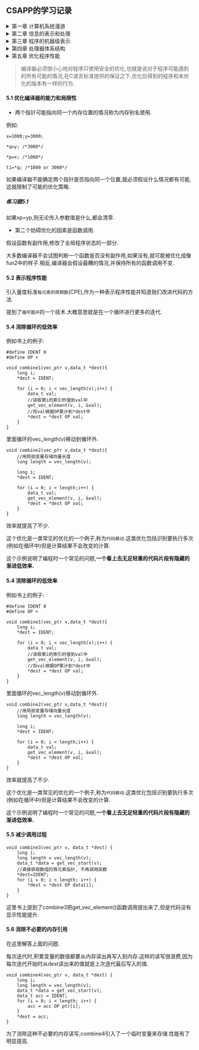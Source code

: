 ## CSAPP的学习记录

<details>
<summary> 第一章 计算机系统漫游</summary>

#### 引言

计算机系统是由**硬件**和**系统软件**组成的,它们共同工作来运行应用程序.

#### 1.1 信息就是位+上下文

hello程序的生命周期是从一个**源程序**开始的,即程序员通过编辑器创建并保存的文本文件,文件名是hello.c.也是一个比特序列.

区分不同数据对象的唯一方法是我们读到这些数据对象时的上下文.比如,在不同的上下文中,一个同样的字节序列可能表示一个整数,浮点数,字符串或者机器指令.

#### 1.2 程序被其他程序翻译成不同的格式

为了在系统上运行hello.c程序,每条C语句都必须被其他程序转化为一系列的低级机器语言指令.然后这些指令按照一种称为可执行目标程序的格式打好包,并以二进制磁盘文件的形式存放起来.目标程序也成为可执行目标文件.

在Unix系统上,从源文件到目标文件的转化是由编译器驱动程序完成的:

linux> gcc -o hello hello.c

![1](https://i.loli.net/2020/07/11/tavni1F3OQq9wZR.png)

#### 1.7 进程

一个CPU看上去都像是并发地执行多个进程,这是通过处理器在进程间切换来实现的.操作系统实现这种交错执行的进程称为**上下文切换.**]

操作系统保持跟踪进程运行所需的所有状态信息.这种状态,也就是**上下文**,包括很多信息,比如PC和寄存器文件的当前值,以及主存的内容.

#### 1.7.2 进程

一个进程实际上可以由多个称为线程的执行单元组成,每个线程都运行在进程的上下文中,并共享同样的代码和全局数据.

#### 1.7.3 虚拟内存

虚拟内存是一个抽象概念,它为每个进程提供了一个假象,即每个进程都在独占地使用主存.每个进程看见的内存都是一致的,称为虚拟地址空间.

虚拟地址空间由大量精确定义的区构成.

从最低的地址开始:

- 程序代码和数据
- 堆
- 共享库
- 栈
- 内核虚拟空间

#### 1.9.1 Amdahl定律

> S=1/(1-a+a/n)

主要观点:  要想显著加速整个系统,必须提升全系统中相当大的部分的速度.

#### 1.9.2 并发与并行

- 并发是指一个同时具有多个活动的系统,其目的是让计算机做的更多
- 并行则是指用并发来使一个系统运行得更快,目的是让计算机运行的更快.

主要是三个层次

- 线程级并发
- 指令级并行
- 单指令、多数据并行

#### 1.9.3 抽象

操作系统内核就是应用程序和硬件之间的媒介.它提供了三个基本的抽象:

1. 文件是对I/O设备的抽象
2. 虚拟内存是对主存和磁盘的抽象
3. 进程是处理器、主存和I/O设备的抽象.
</details>
<details>
<summary> 第二章 信息的表示和处理</summary>
> 孤立的一个位不是非常有用.但是,当把位组合在一起,再加上某种解释,即赋予不同的可能位模式以含义,就能够表示任何有限集合的元素.

#### intro

计算机的表示法是用有限数量的位来对一个数字编码,因此,但结果太大以至于不能表示时,某些计算就会溢出.

整数的表示虽然只能编码一个相对较小的数值范围,但是这种表示是准确的;

而浮点数虽然可以编码一个较大的数值范围,但是这种表示只是近似的.

#### 2.1.2 字数据大小

每台计算机都有一个字长,指明**指针数据**的标称大小.因为虚拟地址是以这样的一个字来编码的,所以字长决定的最重要的系统参数就是虚拟地址空间的最大大小.

使用确定大小的整数类型是程序员精确控制数据表示的最佳途径.其中包括ISO C99引入的int32_t和int64_t,分别为4字节和8字节.这样会有更好的移植性. 使用sizeof也是一种好方法.

#### 2.1.3 寻址和字节顺序

关于大小端的问题:

比如int x=0x1234567.

如果是大端法就是 01 23 45 67

小端法则是 67 45 23 01

大多数Intel兼容机都只有小端模式.

讲解程序代码: [show_byte.cpp](https://github.com/whhhite/skr_university_learning_record/blob/master/csapp/%E7%AC%AC%E4%BA%8C%E7%AB%A0/show_bytes.cpp)

##### 练习2.6:

len是不包括最后的\x00的.

##### 练习2.11:

inplace_swap这个函数是异或置换,所以中间值置0

#### 2.1.7 C语言中的位级运算

位级运算的一个常见应用是实现掩码运算，掩码是一个位模式。使用类似~0得到全1的掩码,这样的代码具有移植性.

##### 练习2.25:

length=0

0U-1=UMax,所以访问了非法地址. coredump

##### 练习2.26:

无符号数,小减大,会产生一个很大的无符号数.

#### 函数getpeername的安全漏洞

问题是由于数据类型的不匹配造成的:在一个地方是无符号数,另一个地方是有符号数.

##### 练习2.27

return (x+y)>=x 

##### 练习2.30

正溢出: x>=0 && y>=0 && (x+y)<0

负溢出: x<0 && y<0 && (x+y)>0

##### 练习2.32

x>0 y=INT_MIN,两者异号不判断溢出,但其实是溢出了.

[tsub_ok.cpp](https://github.com/whhhite/skr_university_learning_record/blob/master/csapp/%E7%AC%AC%E4%BA%8C%E7%AB%A0/show_bytes.cpp)

#### XDR库中的安全漏洞

问题是由于乘法溢出,导致复制的字节大于已分配的缓冲区的界限.

##### 练习2.37

由于uint64_t的强制类型转换,在asize这部分还不会溢出.

但是由于malloc的参数类型和是size_t,在这里还是会产生溢出.

应该修改成:

```
  uint64_t asize = ele_cnt * (uint64_t) ele_size;
  unsigned int asize2 = ele_cnt * ele_size;
  if (asize == asize2) {//执行分配 }
  else { //抛出异常}
```

#### 2.3.6 乘以常数

由于整数乘法比移位和加法的代价要大得多,许多C语言编译器试图以移位,加法和减法的组合消除很多整数乘以常数的情况.

如: x*14 则根据 14=2^3+2^2+2,编译器会重写成(x<<3)+(x<<2)+(x<<1)

##### 练习题2.42

见[div_16.cpp](https://github.com/whhhite/skr_university_learning_record/blob/master/csapp/%E7%AC%AC%E4%BA%8C%E7%AB%A0/div16.cpp)

##### 练习题2.46

A.对齐后得到结果是 0.00000000000000000000000[1100]

B.2^(-24)

C.运行了100个小时,有100 * 3600 * 10次,所以误差还是挺大的,大概0.343秒

D.差了686米

#### 2.4.2 IEEE浮点表示

V=(-1)^s × M × 2^E

将浮点数的位表示划分为三个字段

- 一个单独的符号位直接编码符号s
- k位的阶码字段 exp
- n位的小数字段frac

float中 s=1 k=8 n=23 

double中 s=1 k=11 n=52

分为三种情况:

1. 规格化的值

偏置值Bias=2^(k-1)-1

阶码的值 E=e-Bias

M=1+f,也叫做隐含的以1开头的表示

2. 非规划化的值

E=1-Bias

M=f

3. 特殊值

当阶码全为1,小数全为0则为无穷

小数非0时,则表示为NaN(Not a number)

#### 2.4.5 浮点运算

浮点加法有个最大的问题，就是不具有结合性，大数会把小的数字吃掉，这是因为舍入的原因。乘法也一样

##### 练习2.54

int转float 有可能被舍入,
</details>

<details>
<summary> 第三章 程序的机器级表示</summary>

#### 3.2.1 机器级代码


- 程序计数器(通常称为"PC",在x86-64中用%rip表示)给出将要执行的下一条指令在内存中的地址.
- 整数寄存器文件中包括16个命名的位置,分别存储64位的值.这些寄存器可以存储地址或整数数据
- 一组向量寄存器可以存放一个或多个整数或浮点数值

程序内存包含:程序的可执行机器代码,操作系统需要的一些信息,用来管理过程调用和返回的运行时栈,以及用户分配的内存块(比如说用malloc库函数分配的)



#### 3.4.1 操作数指示符

大多数指令有一个或多个操作数,指示出执行一个操作中要使用的源数据值,以及放置结果的目的位置.

各种不同的操作数的可能性被分为三种类型:

1. 立即值, 用来表示常数, 用$开头.可以直接写整数,汇编器会将其编译成对应的二进制格式.
2. 寄存器, 即寄存器的名称, 代表某个寄存器内部的值.
3. 内存引用, 代表某个内存地址的值, 也就是寻址或者说是取地址运算, 用括号包起来一个值, 这个值可以是常量, 取得的值或者是计算所得.

寻址的模式,最常用的形式是 

`计算出的内存地址 = 立即数偏移量 + Rb + Ri * s`



##### 练习题3.1

|      地址      |  值  |
| :------------: | :--: |
| 内存地址 0x100 | 0xFF |
| 内存地址 0x104 | 0xAB |
| 内存地址 0x108 | 0x13 |
| 内存地址 0x10C | 0x11 |

| 寄存器 |  值   |
| :----: | :---: |
|  %rax  | 0x100 |
|  %rcx  |  0x1  |
|  %rdx  |  0x3  |



|     操作数      |                              值                              |
| :-------------: | :----------------------------------------------------------: |
|      %rax       |                            0x100                             |
|      0x104      |                  表示寻绝对地址,结果是0xAB                   |
|     $0x108      |                          常量 0x108                          |
|     (%rax)      |        将%rax寄存器中的0x100当做地址寻址,结果是 0xFF         |
|     4(%rax)     | 表示基址+偏移量地址,为 %rax中的 0x100地址加0x4,即 0x104地址,结果为0xAB |
|  9(%rax, %rdx)  |    表示变址寻址, 为 9+ 0x100 + 0x3 = 0x10C, 所以值是0x11     |
| 260(%rcx, %rdx) |           同理地址是 260 + 1 + 3 = 0x108, 值是0x13           |
|  0xFC(,%rcx,4)  |       比例变址寻址,结果是 0xFC + 4 = 0x100, 值是 0xFF        |
| (%rax, %rdx, 4) |  带s的变址寻址,计算后的内存是 0x100 + 4*3 = 0x10C,值是0x11   |

#### 3.4.2 数据传送指令

##### MOV类

> 指令为: MOV  S , D
>
> 效果为: 传送 D<-S

在这里把S叫做源操作数, 把D叫做目的操作数.

MOV类由四条指令构成:**movb**,**movw**,**movl**,**movq**,区别是操作数大小不同.

x86-64限制了MOV的两个操作数都不能都是内存地址,如果要实现,就找寄存器当工具人. 

大多数情况中,MOV指令只会更新目的操作数指定的那些寄存器字节或内存位置.唯一例外是,**movl**指令以寄存器作为目的时,会把该寄存器的高位4字节设置为0.这是由于x86-64采用的惯例,即任何为寄存器生成的32位值得指令都会把该寄存器的高位部分置为0.

常规的movq命令只能处理32位的源操作数,将其符号扩展得到64位. 而movbsq可以直接将64位数作为源操作数, 但目的只能是寄存器.

关于MOVZ和MOVS,这两个指令都是在将较小的源值复制到较大的目的时使用.

区别在于MOVZ使用0来填充,而MOVS使用符号位来填充.

在MOVS中有个指令cltq,用于将%eax符号扩展到%rax,等价于movslq %eax,%rax.



##### 练习题3.3

`movb $0xF, (%ebx)`	内存引用的寄存器必须是4bytes，改成`movb $0xF, (%rbx)`
`movb %al, %sl`	没有叫做`sl`的寄存器,只有`sil`和`spl`.
`movl %eax, %rdx`	寄存器大小不匹配



##### 练习题3.4

|     src_t     |  dest_t  |                             指令                             |
| :-----------: | :------: | :----------------------------------------------------------: |
|     long      |   long   |          movq (%rdi),%rax; <br />move %rax, (%rsi)           |
|     char      |   int    | 扩展符号到32位,<br />movsbl (%rdi), %eax;<br />movl %eax, (%rsi) |
|     char      | unsigned |         movsbl (%rdi), %eax;<br />movl %eax, (%rsi)          |
| unsigned char |   long   | unsigned, 零扩展. 零扩展没有扩展到64位的指令,32位就相当于64位的零扩展了.<br />movzbl (%rdi), %rax<br />movq %rax, (%rsi) |
|      int      |   char   |  区别在第二步<br />movl (%rdi), %eax<br />movb %al, (%rsi)   |



##### 练习题3.5

不考虑编译优化的话是:

```
void decode1(long *xp, long *yp, long *zp){
	long temp1 = *xp;
	long temp2 = *yp;
	long temp3 = *zp;
	*yp = temp1;
	*zp = temp2;
	*xp = temp3;
}
```



#### 3.4.4 压入和弹出栈数据

从%rbp寄存器中压一个四字入栈的指令`pushq`可以分解为:

```popq可以分解为:
subq $8, %rsp
push %rbp, (%rsp)
```

`popq`可以分解为:

```
movq (%rsp), %rax
addq %$8, %rsp
```



#### 3.5.3 移位操作

移位量可以是一个立即数,或者放在单字节寄存器%cl上.

| leaq 7 (%rax, %rax, 8), %rdx | `x + 8x + 7` |
| ---------------------------- | ------------ |
|                              |              |

##### 练习3.9

```
// x in %rdi, n in %rsi
shift_left4_rightn:
    movq %rdi, %rax;
    salq  $4, %rax     # x <<= 4
    movq %esi, %ecx;
    sarq  %cl, %rax    # x >>= n
```

##### 练习3.10

```
long t1 = x | y;
long t2 = t1 >> 3;
long t3 = ~t2;
long t4 = z - t3;
```

##### 练习3.11:

用于置0.比move开销小.



#### 3.5.5 特殊的算术操作

`imulq`和`mulqs`: "单操作数"乘法指令,用于处理128位的乘积.其中一个参数必须在%rax中.结果用%rdx存高64位,用%rax存低64位.

`idivq`:这个是有符号数的除法指令, 操作数S是除数, 被除数固定使用%rax作为低64字节, %rdx作为高64字节. 除法进行完之后,商存储在%rax中, 而余数存储在%rdx中.

`cqto`: 这个指令没有操作数, 将%rdx的位设置为%rax的符号位



##### 练习3.12

把`cqto`改成把%rdx的位置为0;



#### 3.6.1条件码

1. CF 进位标志, 最近的操作使最高位产生进位
2. ZF 零标志, 最近的操作的结果得到0
3. SF 符号标志, 最近的操作结果是负数
4. OF 溢出标志, 最近的操作导致补码溢出,正负溢出都算



`CMP`和`TEST`只改变条件码,前者是减法,后者是与(检测正负0).

同时注意`CMP`的操作数与`SUB`是相反的.

`SET`和`JMP`都可以根据条件码进行判断操作.

##### 练习3.13

- ```
  cmpl  %esi, %edi
  setl  %al
  ```

  后缀 ‘l’ 和寄存器指示符表明是 32 位操作数，而且调用的是有符号的小于比较。所以 `data_t` 一定是 int 。

- ```
  cmpw  %si, %di
  setge %al
  ```

  后缀 ‘w’ 和寄存器指示符表明是 16 位操作数，而且调用的是有符号的大于等于。所以 `data_t` 一定是 short。

- ```
  cmpb  %sil, %dil
  setbe %al
  ```

  后缀 ‘b’ 和寄存器指示符表明是 8 位操作数，而且调用的是无符号小于等于。所以 `data_t` 一定是 unsigned char 。

- ```
  cmpq  %rsi, %rdi
  setne %al
  ```

  后缀 ‘q’ 和寄存器指示符表明是 64 位操作数，同时比较符号是 `!=` ，有符号、无符号和指针参数都是一样的。所以 `data_t` 可以是 long、unsigned long 或 char * 。



`JMP`三种用法:

1. `JMP .L1`  等于goto
2. `JMP *%rax ` 用%rax的值作为跳转目标
3. `JMP *(%rax) `以%rax的值来读地址,从内存中读出并且跳转.



##### 练习3.15

```
4003fa: 74 02    je    XXXXXX
4003fc: ff do    callq *%rax
```

> je 指令的目标为 `0x4003fc + 0x02 = 0x4003fe` 

```
40042f: 74 f4    je   XXXXXX
400431: 5d       pop  %rbp
```

> je 指令的目标为 `0x400431 - 12（0xf4是-12的一个字节的补码表示）= 0x400425` 

```
XXXXXX: 77 02    ja   400547
XXXXXX: 5d       pop  %rbp
```

> 跳转目标是绝对地址 `0x400547` 。根据字节编码，一定在距离 pop 指令 `0x2` 的地址处。所以，pop 指令地址为 `0x400547 - 0x2 = 0x400545` 。**注意，ja 指令的编码需要 2 个字节。**所以 ja 指令的地址为 `0x400543`处。

```
4005e8: e9 73 ff ff ff     jmp  XXXXXX
4005ed: 90                 nop
```

> 偏移量是 `0xffffff73` ，也就是 `-141` 。所以跳转目标为 `0x4005ed - 141 = 0x400560` 

##### 练习3.18

```
long test(long x, long y, longz) {
    long val = x + y + z;
    if (x < -3) {
        if (y < z)
            val = x * y;
        else
            val = y * z;
    } else if (x > 2) 
        val = x * z;
   return val;
}
```



##### 练习3.21

```
long test(long x, long y) {
    long val = 8 * x;
    if (y > 0) {
        if (x < y)
            val = y - x;
        else
            val = x & y;
    } else if (y <= -2)
        val = x + y;
    return val;
}
```

#### 3.6.7 循环

##### 练习3.23

A.`%rax` 存放 x ，`%rcx` 存放 y ，`%rdx` 存放 n 

B. 用`leaq`指令 实现+y和++;

##### while循环

while语句的通用形式如下:

```
while(test-expr):

​	body-statement
```



1. 第一种翻译方法,我们称之为`跳转到中间`,它执行一个无条件跳转跳到循环结尾处的测试,以此来执行初始的测试.

```
	goto test;

loop:

​	body-statement

test:

​	t=test-expr;

​	if(t)

​		goto loop;
```

2. 第二种翻译方法,我们称之为`guarded-go`,首先用条件分支,如果初始条件不成立就跳过循环,把代码变换为`do-while`循环.

```
t=test-expr;

if(!t)

​	goto done;

loop:

​	body-statement;

​	t=test-expr;

​	if(t)

​		goto loop;

done;
```



##### 练习3.24

```
long loop_while(long a, long b)
{
    long result = 1;
    while (a < b) {
        result = result * (a + b);
        a = a + 1 ;
    }
    return result;
}
```

##### 练习题3.26

1. `jmp`

2. ```
   long fun_a(unsigned long x) {
       long val = 0;
       while (x) {
           val ^= x;
           x >>= 1;
       }
       return val & 0x1;
   }
   ```

3. 奇偶校验

##### for循环:

```
for(init-expr;test-expr;update-expr)

​	body-statement
```

等价于

```
init-expr;

while(test-expr){

​	body-statement;

​	update-expr

}
```

GCC为for循环产生的代码时while循环的两种翻译之一.

##### 练习3.28

A.

```
long fun_b(unsigned long x) {
    long val = 0;
    long i;
    for (i = 64; i != 0; i--) {
        val = (val * 2) | (x & 0x1);
        x >>= 1;
    }
    return val;
}
```

B.因为是使用guarded-do生成的,而初始化为0x40,一定满足,所以没必要测试.

C.reverse

##### 练习3.29

A. 导致i++无法执行,进入死循环.

B. 用goto跳过body-statement.

#### 3.6.8 switch语句

swtich 语句通过使用`跳转表`这种数据结构使得实现更加高效.\

GCC扩展了C语言, 加入了&&运算符用来取得指向标号的指针, 然后组成一个指针数组. 这样就可以用测试的值运算后得到的值直接进行索引来跳转.

` jmp *.L4(, %rsi, 8)`

跳转表:

```
.L4:
    .quad    .L3
    .quad    .L8
    .quad    .L5
    .quad    .L6
    .quad    .L7
```

##### 练习3.30

分析汇编:

```
# void switch2(long x, long *dest)
# x in %rdi
switch2:
    addq    $1, %rdi    # x = x + 1 ，所以 x 的最小值是 -1    
    cmpq    $8, %rdi    # 7结束   
    ja      .L2         # 超过 8 就跳转到 L2，所以 L2 相当于 default   
    jmp     *.L4(, %rdi, 8)    # 没有超过 8 就进入跳转表
```

##### 练习3.31

```
void switcher(long a, long b, long c, long *dest)
{
    long val;
    switch(a) {
    case 5:     /* Case A */
        c = b ^ 15;
        /* Fall through */
    case 0:     /* Case B */
        val = c + 112;
        break;
    case 2:     /* Case C */
    case 7:     /* Case D */
        val = (c + b) << 2;
        break;
    case 4:     /* Case E */
        val = a;
        break;
    default:
        val = b;
    }
    *dest = val;
}
```



#### 3.7过程

过程是软件中一种很重要的抽象.它提供了一种封装代码的方式,用一组指定的参数和一个可选的返回值实现了某种功能.过程在不同的语言中的表现形式不同, 比如函数, 方法等.

假设过程P调用过程Q:

- 传递控制: 在进入过程Q的时候,程序计数器必须被设置为Q的代码的初始地址,然后在返回时,要把程序计数器设置为P中调用Q后面那条指令的地址.
- 传递数据: P必须能向Q提供一个或多个参数,Q也能返回一个值.
- 分配和释放内存: Q可能需要为局部变量分配内存,返回时释放内存.

##### 3.7.1 运行时栈

C语言过程调用机制的一个关键特征在于使用了栈数据结构提供的后进先出的内存管理原则.

##### 3.7.3 数据传送

其实就是调用规则.

| 操作数大小 | 参数数量 |      |      |      |      |      |
| :--------: | :------: | :--: | :--: | :--: | :--: | ---- |
|            |    1     |  2   |  3   |  4   |  5   | 6    |
|     64     |   %rdi   | %rsi | %rdx | %rcx | %r8  | %r9  |
|     32     |   %edi   | %esi | %edx | %ecx | %r8d | %r9d |
|     16     |   %di    | %si  | %dx  | %cx  | %r8w | %r9w |
|     8      |   %dil   | %sil | %dl  | %cl  | %r8b | %r9b |

多于6个参数的放栈上.

##### 练习3.33

根据 size得知 sizeof(a)+sizeof(b)=6

所以一个为4,一个为2.且4扩8,2变1.

`int procprob(int a, short b, long *u, char *v)`
`int procprob(int b, short a, long *v, char *u)`

#### 3.7.5 寄存器中的局部存储空间

根据惯例,寄存器`%rbx`,`%rbp`和`%r12~%r15`被划分为`被调用者保存寄存器`.

所有其他的寄存器,除了栈指针`%rsp`,都分类为`调用者保存寄存器`



##### 练习3.34

A.局部值 a0 ~ a5 分别保存被调用者保存寄存器 %rbx、%r15、%r14、%13、%12 和 %rbp。

B.局部值 a6 和 a7 存放在栈中相对于栈指针偏移量为 0 和 8 的地方。

C. 因为用于存临时变量的寄存器只有6个. 

##### 练习3.35

寄存器保存参数x的值

```
long rfun(unsigned long x){
    if( x == 0 ){
        return return 0;
    }
    unsigned long nx = x >> 2;
    long rv = rfun(nx);
    return x + rv;
}
```

#### 3.8 数组分配和方问

#### 3.8.1 基本原则

假设E是一个int型的数组,而我们想计算E[i],在此,E的地址存放在寄存器%rdx中,而i存放在寄存器%rcx中.内存引用指令为:

> movl (%rdx,%rcx,4),%eax

#### 3.9.1 结构

类似于数组的实现,结构的所有组成部分都存放在内存中一段连续的区域内,而指向结构的指针就是结构第一字节的地址.

rp->width等价于表达式(*rp).width.

结构的各个字段的选取完全是在编译时处理的.机器代码不包含关于字段声明或字段名字的信息.

##### 练习3.42

```
long fun(struct ELE *ptr){
    long value = 0;
    while(ptr!=NULL){
        value += ptr->v;
        ptr= ptr->p;
    }
    return value;
}
```

#### 3.9.2联合

联合的空间始终等于其中最大的元素所占据的空间. 联合的一个优点是, 以不同的数据类型去访问数据的时候, 位级表示是一样的.

如果数据结构中存在很多互斥的数据,使用联合能够节省非常大的空间.

##### 练习3.43

|         expr         | type  |                             代码                             |
| :------------------: | :---: | :----------------------------------------------------------: |
|      `up->t1.u`      | long  |            `movq (%rdi), %rax movq %rax, (%rsi)`             |
|      `up->t1.v`      | short |             `movw 8(%rdi), %ax movw %ax, (%rsi)`             |
|     `&up->t1.w`      | char* |              `addq $10, %rdi movq %rdi, (%rsi)`              |
|      `up->t2.a`      | int*  |                     `movq %rdi, (%rsi)`                      |
| `up->t2.a[up->t1.u]` |  int  | `movq (%rdi), %rax movl (%rdi, %rax, 4), %eax movl %eax, (%rsi)` |
|     `*up->t2.p`      | char  |    `movq 8(%rdi), %rax movb (%rax), %al movb %al, (%rsi)`    |

#### 3.9.3 数据对齐

对齐限制简化了形成处理器和内存系统之间接口的硬件设计.

##### 练习3.44

A. `struct P1 {int i; char c; int j; char d};`

|  i   |  c   |  j   |  d   | 总共 | 对齐 |
| :--: | :--: | :--: | :--: | :--: | :--: |
|  0   |  4   |  8   |  12  |  16  |  4   |

B. `struct P2 {int i; char c; char d; long j};`

|  i   |  c   |  j   |  d   | 总共 | 对齐 |
| :--: | :--: | :--: | :--: | :--: | :--: |
|  0   |  4   |  5   |  8   |  16  |  8   |

C. `struct P3 {short w[3]; char c[3]};`

|  w   |  c   | 总共 | 对齐 |
| :--: | :--: | :--: | :--: |
|  0   |  6   |  10  |  2   |

D. `struct P4 {short w[5]; char *c[3]};`

|  w   |  c   | 总共 | 对齐 |
| :--: | :--: | :--: | :--: |
|  0   |  16  |  40  |  8   |

E. `struct P5 {struct P3 a[2]; struct P2 t};`

|  a   |  t   | 总共 | 对齐 |
| :--: | :--: | :--: | :--: |
|  0   |  24  |  40  |  8   |

##### 练习3.45

A.

|  字段  |  a   |  b   |  c   |  d   |  e   |  f   |  g   |  h   |
| :----: | :--: | :--: | :--: | :--: | :--: | :--: | :--: | :--: |
|  大小  |  8   |  2   |  8   |  1   |  4   |  1   |  8   |  4   |
| 偏移量 |  0   |  8   |  16  |  24  |  28  |  32  |  40  |  48  |

B. 56 个字节长。

C. 从大往小排 40

#### 3.10.1 理解指针

- 每个指针都对应一个类型.这个类型表明该指针指向的是哪一类对象.
  - 指针类型不是机器代码中的一部分
  - 它们是C语言提供的一种抽象,帮助程序员避免寻址错误
- 每个指针都有一个值
  - 这个值是某个指定类型的对象的地址
  - 特殊的NULL(0)值表示该指针没有指向任何地方
- 指针用'&'运算符创建
  - leaq指令是设计用来计算内存引用的地址的.
  - &运算符的机器代码实现常常用这条指令来计算表达式的值
- *操作符用于间接引用指针.
  - 间接引用是用内存引用来实现的
- 数组与指针紧密联系
  - 数组引用(a[3])与指针运算和间接引用(*(a+3))有一样的效果
- 将指针从一种类型强制转换成另一种类型,只改变它的类型,而不改变它的值.
- 指针也可以指向函数.
  - 函数指针的值是该函数机器代码表示中第一条指令的地址.

</details>

<details>
<summary> 第四章 处理器体系结构</summary>

## 处理器体系结构

`指令集体系结构`(Instruction-Set Architecture, ISA)

### 4.1 Y86-64指令集体系结构

1. 15个寄存器, 不包括%r15. 这样内部寻址可以用0-15来选择寄存器. %rsp依然用作栈指针
2. 每个寄存器都存储64位=8字节值, 机器里操作的所有值也都是8字节长
3. 三个一位的条件码: ZF SF 和 OF
4. 程序计数器 PC
5. 有一个状态码 Stat 用于表示程序状态
6. DMEM 内存, 这用虚拟地址来引用

#### 4.1.2 Y86-64指令

只包括8字节整数操作

- `movq`. irmovq, rrmovq, mrmovq, rmmovq. 第一个字母表示源, 第二个字母表示目标. i = 立即数, r = 寄存器, m = 内存
  - 内存引用方式是简单的基址和偏移量形式. 
- 运算指令有四个, addq, subq, andq, xorq, 只能对寄存器进行操作. 这些指令会同时设置条件码.
- 7个跳转指令, jmp, jle, jl, je, jne, jge, jg
- 6个条件传送指令, cmovle, cmovl, cmove, cmovne, cmovge, cmovg. 
- call 和 ret 
- pushq 和 popq
- halt 停止指令的执行, 导致处理器停止,状态码会设置成HLT.

#### 4.1.3 指令编码

每条指令的第一个字节表明指令的类型.这个字节分为两部分,每部分4位;高四位是代码部分,低四位是功能部分.

几个指令类的具体代码对应关系如下:

| 整数操作 |          | 分支指令 |          |      |          | 传送指令 |          |        |          |
| :------: | :------: | :------: | :------: | :--: | :------: | :------: | :------: | :----: | :------: |
|   指令   | 字节编码 |   指令   | 字节编码 | 指令 | 字节编码 |   指令   | 字节编码 |  指令  | 字节编码 |
|   addq   |    60    |   jmp    |    70    | jne  |    74    |  rrmovq  |    20    | cmovne |    24    |
|   subq   |    61    |   jle    |    71    | jge  |    75    |  cmovle  |    21    | cmovge |    25    |
|   andq   |    62    |    jl    |    72    |  jg  |    76    |  cmovl   |    22    | cmovg  |    26    |
|   xorq   |    63    |    je    |    73    |      |          |  cmove   |    23    |        |          |

寄存器的编码是:

|  寄存器  | 编码 |
| :------: | :--: |
|   %rax   |  0   |
|   %rcx   |  1   |
|   %rdx   |  2   |
|   %rbx   |  3   |
|   %rsp   |  4   |
|   %rbp   |  5   |
|   %rsi   |  6   |
|   %rdi   |  7   |
| %r8-%r14 | 8-E  |
| 无寄存器 |  F   |

所有整数采用小端法格式.当指令按照反汇编格式数写时,这些字节就以相反的顺序出现.

指令集的一个 重要性质就是字节编码必须有唯一的解释.

##### 练习4.1

```
0x100 30 F3 0F 00 00 00 00 00 00 00
0x10A 20 31
0x10C 40 13 fd ff ff ff ff ff ff ff
0x116 60 31
0x118 70 0C 01 00 00 00 00 00 00
```

#### 4.1.4 Y86-64异常

状态码stat对应的值:

|  值  | 名称 |     含义      |
| :--: | :--: | :-----------: |
|  1   | AOK  |   正常操作    |
|  2   | HLT  | 执行了HLT命令 |
|  3   | ADR  |   非法地址    |
|  4   | INS  |   非法指令    |

#### 4.1.5 Y86-64程序

以"."开头的词是`汇编器伪指令`.它们告诉汇编器调整地址,以便在那里产生代码或插入一些数据.

##### 练习题4.4

```
long rsum(long *start, long count)
start in %rdi, count in %rsi

rsum:
    xorq %rax, %rax         %rax置0
    test %rsi, %rsi         测试count
    jle  L2                 小于等于0则跳转到L2

    pushq %rbp
    movq (%rdi), %rbx       把start的值保存到%rbp中
    addq $8, %rdi           准备参数 start + 1
    subq $1, %rsi           准备参数 count - 1
    callq rsum              调用新过程
    addq %rbx, %rax         将保存的start的值加到返回值上
    popq %rbx               恢复%rbp的值
    ret                     返回%rax
  .L2
    rep; ret                返回0, 直接返回0的情况下, 没有用到%rbp, 所以也无需弹栈
```

修改部分加**表示:

```
long rsum(long *start, long count)
start in %rdi, count in %rsi

rsum:
    xorq %rax, %rax         %rax置0
**  andq %rsi, %rsi         测试count
    jle  L2                 小于等于0则跳转到L2

    pushq %rbp
**  mrmovq (%rdi), %rbx     把start的值保存到%rbp中
**  irmovq $1, %r8          准备常量1到%r8寄存器
**  irmovq $8, %r9          准备常量8到%r9寄存器
**  addq %r9, %rdi          准备参数 start + 1
**  subq %r8, %rsi          准备参数 count - 1
    callq rsum              调用新过程
    addq %rbx, %rax         将保存的start的值加到返回值上
    popq %rbx               恢复%rbp的值
    ret                     返回%rax
  .L2
    rep; ret                返回0, 直接返回0的情况下, 没有用到%rbp, 所以也无需弹栈
```

##### 练习题4.5

压入%rsp的原始值,因为减为0

##### 练习题4.6

弹出原来的值.

### 4.2 HCL

在HCL中,多路复用函数是用`情况表达式`来描述的

```
[
    select1 : expr1;
    select2 : expr2;
    select3 : expr3;
        .
        .
        .
    selectN : exprN;
]
```

集合存储器时钟 暂不总结

### 4.3 Y86-64

处理的阶段:

- 取指
  - 从内存中读取指令字节.地址为程序计数器(PC)的值
  - 从指令中抽取指令指示部分的两个四位部分,称为icode(指令代码)和ifun(指令功能
  - 它可能取出一个寄存器指示符字节,指明一个或两个寄存器操作数指示符rA和rB.
  - 它还可能取出一个8字节常数字valC.
  - 它按顺序方式计算当前指令的下一条指令的地址valP.
- 译码
  - 从寄存器文件中读入最多两个操作数,得到值valA和valB
- 执行
  - ALU要么执行指令指明的操作,计算内存引用的有效地址,要么增加或减少栈指针,得到的值为valE.
  - 也可能设置条件码,根据条件传送指令更新目标寄存器,以及决定跳转.
- 访存
  - 这个阶段可以将数据写入内存, 或者从内存读出数据, 读出的值为valM.
- 写回
- 更新PC

##### OPq系列指令和rrmovq,irmovq指令

这一系列指令无需操作内存, 来看一看三者的执行过程:

|  阶段  |                          Opq rA, rB                          |                        rrmovq rA, rB                         |                         irmovq V, rB                         |
| :----: | :----------------------------------------------------------: | :----------------------------------------------------------: | :----------------------------------------------------------: |
| 取指令 | 从程序计数器的地址中取出icode:ifun, 由于是单字节, 下一条程序计数器的地址 +1: M1[PC] => icode:ifun 取单字节, 表示两个寄存器, 下一条程序计数器的地址 +1: M1[PC+1] => rA : rB 取完了两字节的指令, 得到下一条程序计数器的地址是 PC + 2, 此时知道了valP的值: PC + 2 => valP | 由于rrmovq和OPq操作的都是两个寄存器, 因此这一阶段和OPq相同.  | irmovq相比前两个操作, 除了读入之前两个操作的两字节之外, 还需要读入额外的8字节操作数valC: M8[PC+2] => valC valP => PC + 10 |
|  译码  |    从寄存器中读出valA和valB: R[rA] => valA R[rB] => valB     |   由于rrmovq只需要知道rA的值,因此只取rA的值: R[rA] => valA   |        由于valA是不用操作的, valB是目标, 所以无需译码        |
|  执行  | 将valB 和 valA 送入ALU进行操作, 得到 valE: valA OP valB => valE 同时我们的Y86还会在此时设定条件码: Set CC | 此时由于无需计算valA, 实际的操作就是valA + 0, 不改变valA: valA + 0 => valE | 无需记性计算, 只是把valC 放入 valB, 所以valE就是valC: valC + 0 => valE |
|  访存  |                    仅操作寄存器, 无需访存                    |                    仅操作寄存器, 无需访存                    |                        这个也无需访存                        |
|  写回  |              要把valE写入到 rB中: valE => R[rB]              |              要把valE写入到 rB中: valE => R[rB]              | 要把valE写入到 rB中: valE => R[rB], 这三条操作都是对rB操作, 所以是一样的 |
| 更新PC |                  更新程序计数器: valP => PC                  |                  更新程序计数器: valP => PC                  |   同样需要更新程序计数器: valP => PC, 这条指令长度是10字节   |

##### rmmovq 和 mrmovq 指令

最大的特点的带上了内存读写, 也就是存在访存操作. 因为有了访存操作, 在之前需要计算出内存地址

|  阶段  |                       rmmovq rA, D(rB)                       |                       mrmovq D(rB), rA                       |
| :----: | :----------------------------------------------------------: | :----------------------------------------------------------: |
| 取指令 | 两个取指令都是一样的: 取指令: icode:ifun <= M1[PC] 取寄存器: rA:rB <= M1[PC+1], 注意mrmovq解释寄存器的顺序相反 取偏移量常数: valC <= M1[PC+2] 指令是10字节长度, 计算出新的PC地址: valP = PC + 10 |                                                              |
|  译码  | 取出valA和valB, 因为valA是要写入的值, valB是基地址, 都要用到 | 只要取出valB即可, 因为valB的值是基地址, 要计算出实际的内存地址. rA则是目标对象 ,无需取出valA. |
|  执行  | 两者这里是一样的, 都需要通过valC和valB计算出实际内存地址: valE = valB + valC |                                                              |
|  访存  |  这条指令需要把valA写入valE对应的内存地址: valA => M8[valE]  |  这条指令先要从计算出的内存地址中取出valM M8[valE] => valM   |
|  写回  |                    这个指令无需写回寄存器                    |          将刚刚取出的valM写入寄存器: valM => R[rA]           |
| 更新PC |                          PC <= valP                          |                                                              |



##### pushq 和 popq 指令

多了操作%rsp寄存器的操作

|  阶段  |                            pushq                             |                             popq                             |
| :----: | :----------------------------------------------------------: | :----------------------------------------------------------: |
| 取指令 | 两个取指令都是一样的: 取指令: icode:ifun <= M1[PC] 取寄存器: rA:rB <= M1[PC+1], 注意mrmovq解释寄存器的顺序相反 指令是2字节长度, 计算出新的PC地址: valP = PC + 2 |                                                              |
|  译码  | pushq的译码要注意, 在指令里取出来的rB是F, 但是这里实际操作需要从rA中取到valA, 因为这是要压栈的数据. 此外还自动从当前的%rsp中取出当前的栈地址, 当做valB M8[rA] => valA M8[%rsp] => valB | popq这里更特别, 由于是从栈里取数, 现在寄存器中的值是什么无需关心, 这里取两次%rsp的值分别放入valA和valB: R[%rsp] => valA R[%rsp] => valB |
|  执行  | 想一想之前的要求, 在写入内存之后, 更新栈指针. 要先计算出来写入内存之后新的栈顶指针. 由于栈顶指向的是第一个元素, 所以要算出来新的栈顶地址: valB – 8 => valE | 对比一下pushq, 当前的%rsp指向的是当前的栈顶, 要先计算出来弹栈之后的下一个栈顶地址: valB + 8 => valE |
|  访存  | 访存对于两个指令来说很关键, 压栈就是将valA压入新的栈顶对应的地址: valA => M8[valE] | 弹栈这里要注意, 是从原来的栈顶, 也就是valA中读出数据, 不是valE M8[valA] => valM |
|  写回  | 这里要注意, 写回的时候写哪个? 显然是更新过的栈指针valE valE => R[%rsp] | 这里要注意, 写回栈指针用的也是更新过的栈指针valE valE => R[%rsp] 此外由于是弹栈, 还需要将读取的valM写入到rA寄存器中来: valM => R[rA] 注意这是有顺序的, valM后发生 |
| 更新PC |           这2个指令都是2字节, 所以 newPC <= PC + 2           |                                                              |

##### call 和 ret

 由于跳转的本质就是更新程序计数器, 所以在更新PC的阶段, 会根据CC码来判断要将跳转的地址写入PC, 还是仅仅更新PC到下一条指令的地址.

| 阶段   | jxx Dest                                                     | call Dest                                                    | ret                                                          |
| ------ | ------------------------------------------------------------ | ------------------------------------------------------------ | ------------------------------------------------------------ |
| 取指令 | M1[PC] => icode:ifun valC => M8[PC+1] 取跳转地址 valP = PC +9, 9字节长的指令 | 与jxx 指令完全相同: M1[PC] => icode:ifun valC => M8[PC+1] valP = PC +9, 9字节长的指令 | ret指令是1字节指令, 无需取常数: M1[PC] => icode:ifun valP = PC +1 |
| 译码   | jxx无需译码, 因为不需要操作寄存器和内存, 要跳转的地址valC和下一条指令地址valP均已知 | call包含了压栈操作, 按照压栈的流程, valA由于没有, 就用不到, 但是要把当前栈地址取出来: R[%rsp] => valB | ret包含了弹栈操作, 所以是valA和valB都要设置成%rsp R[%rsp] => valA R[%rsp] => valB |
| 执行   | jxx的执行阶段会根据跳转功能, 检测对应的条件码, 然后更新Cnd码 Cond(CC, ifun) => Cnd 信号 | 压栈, 所以栈指针-8 valE = valB – 8                           | 弹栈, 栈指针+8 valE = valB + 8                               |
| 访存   | 完全不需要访存                                               | 压栈, 将下一条地址压入栈中, 下一条地址是已经计算出的valP valP => M8[%rsp] | 弹栈, 用原始的栈指针去读valM, valM就是将跳转的地址 valM = M8[valA] |
| 写回   | 也无需写回                                                   | 更新%rsp 为 -8 之后的数字 valE => R[%rsp]                    | 将栈地址更新到 +8 的地址, 由于不涉及其他寄存器, 无需将值写入其他寄存器, 只更新栈指针寄存器: valE => R[%rsp] |
| 写回   | 这里很关键, 根据Cnd信号, 决定是把下一条地址写入PC(即不跳转), 还是把常数地址valC写入PC(即执行跳转): Cnd? valC: valP => PC | 由于压完了当前下一条地址, 下边就要跳转了, 所以是把常数valC 写入 PC: valC => PC | 从内存中读取了要跳转的地址 valM, 很显然要把valM 写入 PC: valM => PC |

### 4.3.2 SEQ硬件结构

主要是看图理解.

### 4.3.3 SEQ的时序

SEQ的实现包括组合逻辑和两种存储器设备:时钟寄存器(程序计算器和条件码寄存器),随机访问存储器(寄存器文件、指令内存和数据内存)

组合逻辑不需要任何时序或控制--只要输入变化了,值就通过逻辑门网络传播.

由于指令内存只用来读指令,因此我们可以将这个单元看成是组合逻辑.

现在还剩四个硬件的单元需要对它们的时序进行明确的控制--程序计数器.条件码寄存器,数据内存和寄存器文件.

要控制处理器中活动的时序,只需要寄存器和内存的时钟控制.

原则: 绝不回读

### 4.4 流水线的通用原理

流水线化的一个重要特性就是提高了系统的吞吐量,也就是单位时间内执行的指令总数,不过它也会轻微地增加延迟,也就是执行一个指令所需要的时间.

流水线的局限性:

- 不一致的划分
- 流水线过深,收益反而下降

### 4.5 Y86-64的流水线实现

- SEQ+: 重新安排计算阶段.

- 插入流水线寄存器

- 对信号进行重新排列和标号

- 预测下一个PC

- 流水线冒险

</details>
<details>
<summary> 第五章 优化程序性能</summary>
</details>

> 编译器必须很小心地对程序只使用安全的优化,也就是说对于程序可能遇到的所有可能的情况,在C语言标准提供的保证之下,优化后得到的程序和未优化的版本有一样的行为.

#### 5.1 优化编译器的能力和局限性

- 两个指针可能指向同一个内存位置的情况称为内存别名使用.

例如:

```
x=1000;y=3000;

*q=y; /*3000*/

*p=x; /*1000*/

t1=*q; /*1000 or 3000*/
```

如果编译器不能确定两个指针是否指向同一个位置,就必须假设什么情况都有可能,这就限制了可能的优化策略.

##### 练习题5.1

如果xp=yp,则无论传入参数值是什么,都会清零.

- 第二个妨碍优化的因素是函数调用.

假设函数有副作用,修改了全局程序状态的一部分.

大多数编译器不会试图判断一个函数是否没有副作用,如果没有,就可能被优化成像fun2中的样子.相反,编译器会假设最糟的情况,并保持所有的函数调用不变.

#### 5.2 表示程序性能

引入量度标准`每元素的周期数`(CPE),作为一种表示程序性能并知道我们改进代码的方法.

提到了`循环展开`的一个技术.大概意思就是在一个循环进行更多的迭代.

#### 5.4 消除循环的低效率

例如书上的例子:

```
#define IDENT 0
#define OP +

void combine1(vec_ptr v,data_t *dest){
    long i;
    *dest = IDENT;

    for (i = 0; i < vec_length(v);i++) {
        data_t val;
        //读取第i的索引的值到val中
        get_vec_element(v, i, &val);
        //将val根据OP累计到*dest中
        *dest = *dest OP val;
    }
}
```

里面循环的vec_length(v)移动到循环外.

```
void combine2(vec_ptr v,data_t *dest){
    //用局部变量存储向量长度
    long length = vec_length(v);

    long i;
    *dest = IDENT;

    for (i = 0; i < length;i++) {
        data_t val;
        get_vec_element(v, i, &val);
        *dest = *dest OP val;
    }
}
```

效率就提高了不少.

这个优化是一类常见的优化的一个例子,称为`代码移动`.这类优化包括识别要执行多次(例如在循环中)但是计算结果不会改变的计算.

这个示例说明了编程时一个常见的问题,**一个看上去无足轻重的代码片段有隐藏的渐进低效率.**

#### 5.4 消除循环的低效率

例如书上的例子:

```
#define IDENT 0
#define OP +

void combine1(vec_ptr v,data_t *dest){
    long i;
    *dest = IDENT;

    for (i = 0; i < vec_length(v);i++) {
        data_t val;
        //读取第i的索引的值到val中
        get_vec_element(v, i, &val);
        //将val根据OP累计到*dest中
        *dest = *dest OP val;
    }
}
```

里面循环的vec_length(v)移动到循环外.

```
void combine2(vec_ptr v,data_t *dest){
    //用局部变量存储向量长度
    long length = vec_length(v);

    long i;
    *dest = IDENT;

    for (i = 0; i < length;i++) {
        data_t val;
        get_vec_element(v, i, &val);
        *dest = *dest OP val;
    }
}
```

效率就提高了不少.

这个优化是一类常见的优化的一个例子,称为`代码移动`.这类优化包括识别要执行多次(例如在循环中)但是计算结果不会改变的计算.

这个示例说明了编程时一个常见的问题,**一个看上去无足轻重的代码片段有隐藏的渐进低效率.**

#### 5.5 减少调用过程

```
void combine3(vec_ptr v, data_t *dest) {
    long i;
    long length = vec_length(v);
    data_t *data = get_vec_start(v);
    //直接获取数组的首元素指针, 不再调用函数
    *dest=IDENT;
    for (i = 0; i < length; i++) {
        *dest = *dest OP data[i];
    }
}
```

这里书上提到了combine3把get_vec_element()函数调用提出来了,但是代码没有显示性能提升.

#### 5.6 消除不必要的内存引用

在这里解答上面的问题.

每次迭代时,积累变量的数值都要从内存读出再写入到内存.这样的读写很浪费,因为每次迭代开始时从dest读出来的值就是上次迭代最后写入的值.

```
void combine4(vec_ptr v, data_t *dest) {
    long i;
    long length = vec_length(v);
    data_t *data = get_vec_start(v);
    data_t acc = IDENT;
    for (i = 0; i < length; i++) {
        acc = acc OP ptr[i];
    }
    *dest = acc;
}
```

为了消除这种不必要的内存读写,combine4引入了一个临时变量来存储.性能有了明显提高.

</details>
